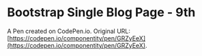 # Bootstrap Single Blog Page - 9th

A Pen created on CodePen.io. Original URL: [https://codepen.io/componentity/pen/GRZyEeX](https://codepen.io/componentity/pen/GRZyEeX).


